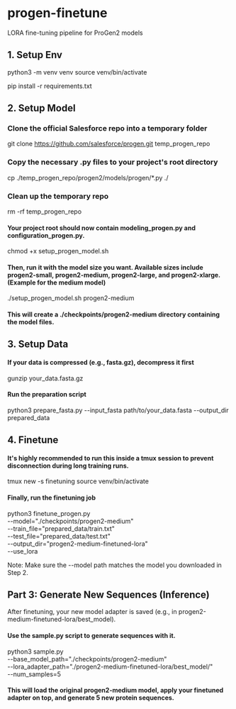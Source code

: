 # progen-finetune
LORA fine-tuning pipeline for ProGen2 models


## 1. Setup Env
python3 -m venv venv
source venv/bin/activate

pip install -r requirements.txt


## 2. Setup Model 
### Clone the official Salesforce repo into a temporary folder
git clone https://github.com/salesforce/progen.git temp_progen_repo

### Copy the necessary .py files to your project's root directory
cp ./temp_progen_repo/progen2/models/progen/*.py ./

### Clean up the temporary repo
rm -rf temp_progen_repo

#### Your project root should now contain modeling_progen.py and configuration_progen.py.

chmod +x setup_progen_model.sh
#### Then, run it with the model size you want. Available sizes include progen2-small, progen2-medium, progen2-large, and progen2-xlarge. (Example for the medium model)
./setup_progen_model.sh progen2-medium

#### This will create a ./checkpoints/progen2-medium directory containing the model files.


## 3. Setup Data
#### If your data is compressed (e.g., fasta.gz), decompress it first
gunzip your_data.fasta.gz

#### Run the preparation script
python3 prepare_fasta.py --input_fasta path/to/your_data.fasta --output_dir prepared_data

## 4. Finetune
#### It's highly recommended to run this inside a tmux session to prevent disconnection during long training runs.

tmux new -s finetuning
source venv/bin/activate

#### Finally, run the finetuning job
python3 finetune_progen.py \
    --model="./checkpoints/progen2-medium" \
    --train_file="prepared_data/train.txt" \
    --test_file="prepared_data/test.txt" \
    --output_dir="progen2-medium-finetuned-lora" \
    --use_lora
    
Note: Make sure the --model path matches the model you downloaded in Step 2.

## Part 3: Generate New Sequences (Inference)
After finetuning, your new model adapter is saved (e.g., in progen2-medium-finetuned-lora/best_model). 
#### Use the sample.py script to generate sequences with it.

python3 sample.py \
    --base_model_path="./checkpoints/progen2-medium" \
    --lora_adapter_path="./progen2-medium-finetuned-lora/best_model/" \
    --num_samples=5

#### This will load the original progen2-medium model, apply your finetuned adapter on top, and generate 5 new protein sequences.
